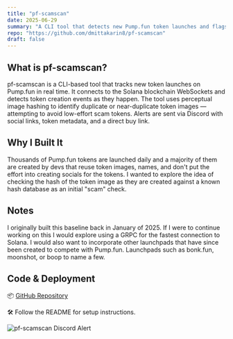 ```yaml
---
title: "pf-scamscan"
date: 2025-06-29
summary: "A CLI tool that detects new Pump.fun token launches and flags potential scams using real-time image analysis."
repo: "https://github.com/dmittakarin8/pf-scamscan"
draft: false
---
```


## What is pf-scamscan?

pf-scamscan is a CLI-based tool that tracks new token launches on Pump.fun in real time. It connects to the Solana blockchain WebSockets and detects token creation events as they happen. The tool uses perceptual image hashing to identify duplicate or near-duplicate token images — attempting to avoid low-effort scam tokens. Alerts are sent via Discord with social links, token metadata, and a direct buy link.

## Why I Built It

Thousands of Pump.fun tokens are launched daily and a majority of them are created by devs that reuse token images, names, and don't put the effort into creating socials for the tokens.  I wanted to explore the idea of checking the hash of the token image as they are created against a known hash database as an initial "scam" check.  

## Notes

I originally built this baseline back in January of 2025.  If I were to continue working on this I would explore using a GRPC for the fastest connection to Solana.  I would also want to incorporate other launchpads that have since been created to compete with Pump.fun.  Launchpads such as bonk.fun, moonshot, or boop to name a few.  

## Code & Deployment

📦 [GitHub Repository](https://github.com/dmittakarin8/pf-scamscan)

🛠️ Follow the README for setup instructions.

![pf-scamscan Discord Alert](/images/projects/pf-scamscan-discordAlert.png)

